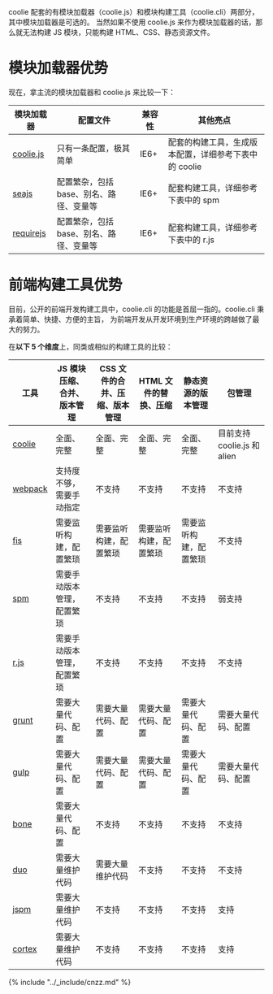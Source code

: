 coolie 配套的有模块加载器（coolie.js）和模块构建工具（coolie.cli）两部分，其中模块加载器是可选的。
当然如果不使用 coolie.js 来作为模块加载器的话，那么就无法构建 JS 模块，只能构建 HTML、CSS、静态资源文件。

# 模块加载器优势

现在，拿主流的模块加载器和 coolie.js 来比较一下：

模块加载器 | 配置文件 | 兼容性 | 其他亮点
---------|---------|-------|--------
[coolie.js](https://github.com/cloudcome/coolie) | 只有一条配置，极其简单 | IE6+ | 配套的构建工具，生成版本配置，详细参考下表中的 coolie
[seajs](https://github.com/seajs/seajs) | 配置繁杂，包括 base、别名、路径、变量等 | IE6+ | 配套构建工具，详细参考下表中的 spm
[requirejs](https://github.com/jrburke/requirejs) | 配置繁杂，包括 base、别名、路径、变量等 | IE6+ | 配套构建工具，详细参考下表中的 r.js




# 前端构建工具优势

目前，公开的前端开发构建工具中，coolie.cli 的功能是首屈一指的。coolie.cli 秉承着简单、快捷、方便的主旨，
为前端开发从开发环境到生产环境的跨越做了最大的努力。

在**以下 5 个维度**上，同类或相似的构建工具的比较：

工具 | JS 模块压缩、合并、版本管理 | CSS 文件的合并、压缩、版本管理 | HTML 文件的替换、压缩 | 静态资源的版本管理 | 包管理
----|-------------------------|---------------------------|--------------------|-----------------|------
[coolie](https://www.npmjs.com/package/coolie) | 全面、完整 | 全面、完整 | 全面、完整 | 全面、完整 | 目前支持 coolie.js 和 alien
[webpack](https://www.npmjs.com/package/webpack) | 支持度不够，需要手动指定 | 不支持 | 不支持 | 不支持 | 不支持
[fis](https://www.npmjs.com/package/fis) | 需要监听构建，配置繁琐 | 需要监听构建，配置繁琐 | 需要监听构建，配置繁琐 | 需要监听构建，配置繁琐 | 不支持
[spm](https://www.npmjs.com/package/spm) | 需要手动版本管理，配置繁琐 | 不支持 | 不支持 | 不支持 | 弱支持
[r.js](https://github.com/jrburke/r.js) | 需要手动版本管理，配置繁琐 | 不支持 | 不支持 | 不支持 | 不支持
[grunt](https://www.npmjs.com/package/grunt) | 需要大量代码、配置 | 需要大量代码、配置 | 需要大量代码、配置 | 需要大量代码、配置 | 需要大量代码、配置
[gulp](https://www.npmjs.com/package/gulp) | 需要大量代码、配置 | 需要大量代码、配置 | 需要大量代码、配置 | 需要大量代码、配置 | 需要大量代码、配置
[bone](https://www.npmjs.com/package/bone) | 需要大量代码、配置 | 不支持 | 不支持 | 不支持 | 不支持
[duo](https://www.npmjs.com/package/duo) | 需要大量维护代码 |  需要大量维护代码 |  不支持 | 不支持 | 不支持
[jspm](https://www.npmjs.com/package/jspm) | 需要大量维护代码 |  不支持 |  不支持 | 不支持 | 支持
[cortex](https://www.npmjs.com/package/cortex) | 需要大量维护代码 |  不支持 |  不支持 | 不支持 | 支持


{% include "../_include/cnzz.md" %}

